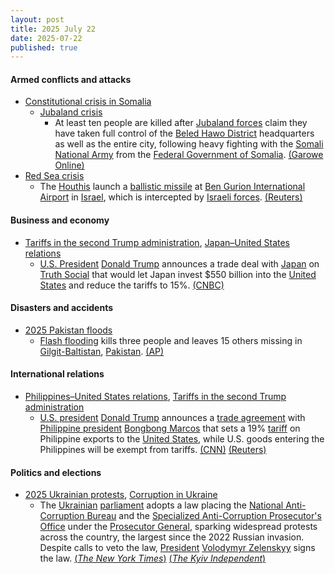 ```yaml
---
layout: post
title: 2025 July 22
date: 2025-07-22
published: true
---
```



#### Armed conflicts and attacks

* [Constitutional crisis in Somalia](https://en.wikipedia.org/wiki/Constitutional_crisis_in_Somalia "Constitutional crisis in Somalia")
  * [Jubaland crisis](https://en.wikipedia.org/wiki/Jubaland_crisis "Jubaland crisis")
    * At least ten people are killed after [Jubaland forces](https://en.wikipedia.org/wiki/Jubaland_Dervish_Force "Jubaland Dervish Force") claim they have taken full control of the [Beled Hawo District](https://en.wikipedia.org/wiki/Beled_Hawo_District "Beled Hawo District") headquarters as well as the entire city, following heavy fighting with the [Somali National Army](https://en.wikipedia.org/wiki/Somali_National_Army "Somali National Army") from the [Federal Government of Somalia](https://en.wikipedia.org/wiki/Federal_Government_of_Somalia "Federal Government of Somalia"). [(Garowe Online)](https://www.garoweonline.com/en/news/somalia/jubaland-forces-claim-control-of-beled-hawo-after-heavy-fighting-with-federal-troops)
* [Red Sea crisis](https://en.wikipedia.org/wiki/Red_Sea_crisis "Red Sea crisis")
  * The [Houthis](https://en.wikipedia.org/wiki/Houthi "Houthi") launch a [ballistic missile](https://en.wikipedia.org/wiki/Ballistic_missile "Ballistic missile") at [Ben Gurion International Airport](https://en.wikipedia.org/wiki/Ben_Gurion_International_Airport "Ben Gurion International Airport") in [Israel](https://en.wikipedia.org/wiki/Israel "Israel"), which is intercepted by [Israeli forces](https://en.wikipedia.org/wiki/Israeli_forces "Israeli forces"). [(Reuters)](https://www.reuters.com/world/middle-east/israel-intercepts-missile-fired-yemen-2025-07-22/)

#### Business and economy

* [Tariffs in the second Trump administration](https://en.wikipedia.org/wiki/Tariffs_in_the_second_Trump_administration "Tariffs in the second Trump administration"), [Japan–United States relations](https://en.wikipedia.org/wiki/Japan%E2%80%93United_States_relations "Japan–United States relations")
  * [U.S. President](https://en.wikipedia.org/wiki/President_of_the_United_States "President of the United States") [Donald Trump](https://en.wikipedia.org/wiki/Donald_Trump "Donald Trump") announces a trade deal with [Japan](https://en.wikipedia.org/wiki/Japan "Japan") on [Truth Social](https://en.wikipedia.org/wiki/Truth_Social "Truth Social") that would let Japan invest $550 billion into the [United States](https://en.wikipedia.org/wiki/United_States "United States") and reduce the tariffs to 15%. [(CNBC)](https://www.cnbc.com/amp/2025/07/23/trump-announces-massive-trade-deal-with-japan-with-15percent-tariffs.html)

#### Disasters and accidents

* [2025 Pakistan floods](https://en.wikipedia.org/wiki/2025_Pakistan_floods "2025 Pakistan floods")
  * [Flash flooding](https://en.wikipedia.org/wiki/Flash_flood "Flash flood") kills three people and leaves 15 others missing in [Gilgit-Baltistan](https://en.wikipedia.org/wiki/Gilgit-Baltistan "Gilgit-Baltistan"), [Pakistan](https://en.wikipedia.org/wiki/Pakistan "Pakistan"). [(AP)](https://apnews.com/article/pakistan-monsoon-rains-flash-floods-landslides-tourists-acccf52a08255a4502cea64be99d9cb3)

#### International relations

* [Philippines–United States relations](https://en.wikipedia.org/wiki/Philippines%E2%80%93United_States_relations "Philippines–United States relations"), [Tariffs in the second Trump administration](https://en.wikipedia.org/wiki/Tariffs_in_the_second_Trump_administration "Tariffs in the second Trump administration")
  * [U.S. president](https://en.wikipedia.org/wiki/President_of_the_United_States "President of the United States") [Donald Trump](https://en.wikipedia.org/wiki/Donald_Trump "Donald Trump") announces a [trade agreement](https://en.wikipedia.org/wiki/Trade_agreement "Trade agreement") with [Philippine president](https://en.wikipedia.org/wiki/President_of_the_Philippines "President of the Philippines") [Bongbong Marcos](https://en.wikipedia.org/wiki/Bongbong_Marcos "Bongbong Marcos") that sets a 19% [tariff](https://en.wikipedia.org/wiki/Tariff "Tariff") on Philippine exports to the [United States](https://en.wikipedia.org/wiki/United_States "United States"), while U.S. goods entering the Philippines will be exempt from tariffs. [(CNN)](https://edition.cnn.com/2025/07/22/business/trump-philippines-trade-deal) [(Reuters)](https://www.reuters.com/world/asia-pacific/philippines-pay-19-tariff-trump-says-2025-07-22/)

#### Politics and elections

* [2025 Ukrainian protests](https://en.wikipedia.org/wiki/2025_Ukrainian_protests "2025 Ukrainian protests"), [Corruption in Ukraine](https://en.wikipedia.org/wiki/Corruption_in_Ukraine "Corruption in Ukraine")
  * The [Ukrainian](https://en.wikipedia.org/wiki/Ukraine "Ukraine") [parliament](https://en.wikipedia.org/wiki/Verkhovna_Rada "Verkhovna Rada") adopts a law placing the [National Anti-Corruption Bureau](https://en.wikipedia.org/wiki/National_Anti-Corruption_Bureau "National Anti-Corruption Bureau") and the [Specialized Anti-Corruption Prosecutor's Office](https://en.wikipedia.org/wiki/Specialized_Anti-Corruption_Prosecutor%27s_Office "Specialized Anti-Corruption Prosecutor's Office") under the [Prosecutor General](https://en.wikipedia.org/wiki/Prosecutor_General_of_Ukraine "Prosecutor General of Ukraine"), sparking widespread protests across the country, the largest since the 2022 Russian invasion. Despite calls to veto the law, [President](https://en.wikipedia.org/wiki/President_of_Ukraine "President of Ukraine") [Volodymyr Zelenskyy](https://en.wikipedia.org/wiki/Volodymyr_Zelenskyy "Volodymyr Zelenskyy") signs the law. [(*The New York Times*)](https://www.nytimes.com/2025/07/22/world/europe/zelensky-protests-corruption.html) [(*The Kyiv Independent*)](https://kyivindependent.com/veto-the-law-wartime-protests-sweep-ukraine-after-parliament-passes-bill-weakening-anti-corruption-institutions/)
